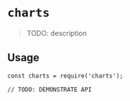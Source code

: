 # `charts`

> TODO: description

## Usage

```
const charts = require('charts');

// TODO: DEMONSTRATE API
```
